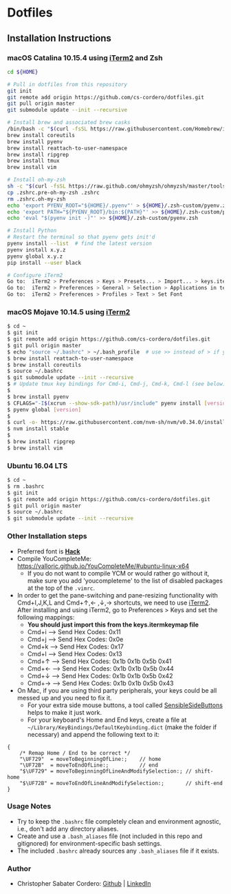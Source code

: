 # Dotfiles

## Installation Instructions

### macOS Catalina 10.15.4 using [iTerm2](https://iterm2.com) and Zsh
```zsh
cd ${HOME}

# Pull in dotfiles from this repository
git init
git remote add origin https://github.com/cs-cordero/dotfiles.git
git pull origin master
git submodule update --init --recursive

# Install brew and associated brew casks
/bin/bash -c "$(curl -fsSL https://raw.githubusercontent.com/Homebrew/install/master/install.sh)"
brew install coreutils
brew install pyenv
brew install reattach-to-user-namespace
brew install ripgrep
brew install tmux
brew install vim

# Install oh-my-zsh
sh -c "$(curl -fsSL https://raw.github.com/ohmyzsh/ohmyzsh/master/tools/install.sh)"
cp .zshrc.pre-oh-my-zsh .zshrc
rm .zshrc.oh-my-zsh
echo 'export PYENV_ROOT="${HOME}/.pyenv"' > ${HOME}/.zsh-custom/pyenv.zsh
echo 'export PATH="${PYENV_ROOT}/bin:${PATH}"' >> ${HOME}/.zsh-custom/pyenv.zsh
echo 'eval "$(pyenv init -)"' >> ${HOME}/.zsh-custom/pyenv.zsh

# Install Python
# Restart the terminal so that pyenv gets init'd
pyenv install --list  # find the latest version
pyenv install x.y.z
pyenv global x.y.z
pip install --user black

# Configure iTerm2
Go to:  iTerm2 > Preferences > Keys > Presets... > Import... > keys.itermkeymap
Go to:  iTerm2 > Preferences > General > Selection > Applications in terinal may access clipboard
Go to:  iTerm2 > Preferences > Profiles > Text > Set Font
```


### macOS Mojave 10.14.5 using [iTerm2](https://www.iterm2.com/)
```bash
$ cd ~
$ git init
$ git remote add origin https://github.com/cs-cordero/dotfiles.git
$ git pull origin master
$ echo "source ~/.bashrc" > ~/.bash_profile  # use >> instead of > if you want to append
$ brew install reattach-to-user-namespace
$ brew install coreutils
$ source ~/.bashrc
$ git submodule update --init --recursive
$ # Update tmux key bindings for Cmd-i, Cmd-j, Cmd-k, Cmd-l (see below)
$
$ brew install pyenv
$ CFLAGS="-I$(xcrun --show-sdk-path)/usr/include" pyenv install [version]
$ pyenv global [version]
$
$ curl -o- https://raw.githubusercontent.com/nvm-sh/nvm/v0.34.0/install.sh | bash
$ nvm install stable
$
$ brew install ripgrep
$ brew install vim
```

### Ubuntu 16.04 LTS
```bash
$ cd ~
$ rm .bashrc
$ git init
$ git remote add origin https://github.com/cs-cordero/dotfiles.git
$ git pull origin master
$ source ~/.bashrc
$ git submodule update --init --recursive
```


### Other Installation steps
* Preferred font is [**Hack**](https://sourcefoundry.org/hack/)
* Compile YouCompleteMe: https://valloric.github.io/YouCompleteMe/#ubuntu-linux-x64
    * If you do not want to compile YCM or would rather go without it, make sure you add 'youcompleteme' to the list of disabled packages at the top of the `.vimrc`.
* In order to get the pane-switching and pane-resizing functionality with Cmd+I,J,K,L and Cmd+↑,← ,↓,→ shortcuts, we need to use [iTerm2](https://www.iterm2.com/).  After installing and using iTerm2, go to Preferences > Keys and set the following mappings:
    * **You should just import this from the keys.itermkeymap file**
    * Cmd+i  -->  Send Hex Codes: 0x11
    * Cmd+j  -->  Send Hex Codes: 0x0e
    * Cmd+k  -->  Send Hex Codes: 0x17
    * Cmd+l  -->  Send Hex Codes: 0x13
    * Cmd+↑  -->  Send Hex Codes: 0x1b 0x1b 0x5b 0x41
    * Cmd+←  -->  Send Hex Codes: 0x1b 0x1b 0x5b 0x44
    * Cmd+↓  -->  Send Hex Codes: 0x1b 0x1b 0x5b 0x42
    * Cmd+→  -->  Send Hex Codes: 0x1b 0x1b 0x5b 0x43
* On Mac, if you are using third party peripherals, your keys could be all messed up and you need to fix it.
    * For your extra side mouse buttons, a tool called [SensibleSideButtons](http://sensible-side-buttons.archagon.net/) helps to make it just work.
    * For your keyboard's Home and End keys, create a file at `~/Library/KeyBindings/DefaultKeybinding.dict` (make the folder if necessary) and append the following text to it:
```
{
    /* Remap Home / End to be correct */
    "\UF729"  = moveToBeginningOfLine:;    // home
    "\UF72B"  = moveToEndOfLine:;          // end
    "$\UF729" = moveToBeginningOfLineAndModifySelection:; // shift-home
    "$\UF72B" = moveToEndOfLineAndModifySelection:;       // shift-end
}
```

### Usage Notes
* Try to keep the `.bashrc` file completely clean and environment agnostic, i.e., don't add any directory aliases.
* Create and use a `.bash_aliases` file (not included in this repo and gitignored) for environment-specific bash settings.
* The included `.bashrc` already sources any `.bash_aliases` file if it exists.

### Author
* Christopher Sabater Cordero: [Github](https://github.com/cs-cordero) | [LinkedIn](https://www.linkedin.com/in/cs-cordero/)
